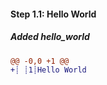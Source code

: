 [{]: <helper> (diffStep 1.1 module="XXX")

#### Step 1.1: Hello World

##### Added hello_world
```diff
@@ -0,0 +1 @@
+┊ ┊1┊Hello World
```

[}]: #